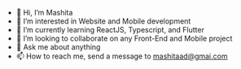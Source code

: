 - 👋 Hi, I’m Mashita
- 👀 I’m interested in Website and Mobile development
- 🌱 I’m currently learning ReactJS, Typescript, and Flutter
- 💞️ I’m looking to collaborate on any Front-End and Mobile project
- 💬 Ask me about anything
- 📫 How to reach me, send a message to mashitaad@gmai.com

<!---
**mashitaad/mashitaad** is a ✨ _special_ ✨ repository because its `README.md` (this file) appears on your GitHub profile.
--->

